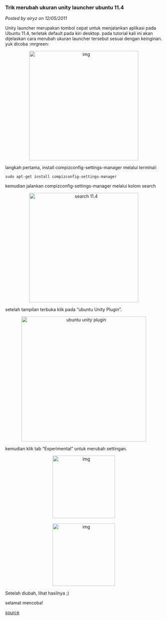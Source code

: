 ### **Trik merubah ukuran unity launcher ubuntu 11.4**
_Posted by airyz on 12/05/2011_

Unity launcher merupakan tombol cepat untuk menjalankan aplikasi pada Ubuntu 11.4, terletak default pada kiri desktop. pada tutorial kali ini akan dijelaskan cara merubah ukuran launcher tersebut sesuai dengan keinginan. yuk dicoba :mrgreen:
<div align="center">
	<img src="./posts/2011-05-12-trik-merubah-ukuran-unity-launcher-ubuntu-11-4/1.png" height="350px" alt="img">
</div> 

langkah pertama, install compizconfig-settings-manager melalui terminal:
```
sudo apt-get install compizconfig-settings-manager
```

kemudian jalankan compizconfig-settings-manager melalui kolom search
<div align="center">
	<img src="./posts/2011-05-12-trik-merubah-ukuran-unity-launcher-ubuntu-11-4/2.png" height="350px" alt="search 11.4">
</div> 


setelah tampilan terbuka klik pada “ubuntu Unity Plugin”.
<div align="center">
	<img src="./posts/2011-05-12-trik-merubah-ukuran-unity-launcher-ubuntu-11-4/3.png" height="400px" alt="ubuntu unity plugin">
</div> 

kemudian klik tab “Experimental” untuk merubah settingan.
<div align="center">
	<img src="./posts/2011-05-12-trik-merubah-ukuran-unity-launcher-ubuntu-11-4/4.png" height="200px" alt="img">
</div> 
<br>
<div align="center">
	<img src="./posts/2011-05-12-trik-merubah-ukuran-unity-launcher-ubuntu-11-4/5.png" height="200px" alt="img">
</div> 

Setelah diubah, lihat hasilnya ;)

selamat mencoba!

[source](http://www.ubuntugeek.com/how-to-change-unity-launcher-bar-size-on-ubuntu-11-04natty.html)
